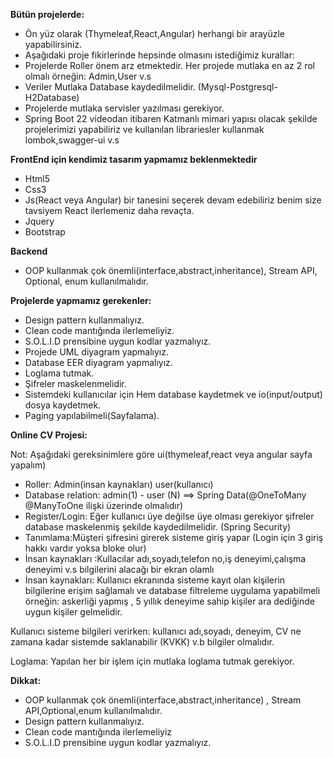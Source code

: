 **Bütün projelerde:**

- Ön yüz olarak (Thymeleaf,React,Angular) herhangi bir arayüzle yapabilirsiniz.
- Aşağıdaki proje fikirlerinde hepsinde olmasını istediğimiz kurallar:
- Projelerde Roller önem arz etmektedir. Her projede mutlaka en az 2 rol olmalı örneğin: Admin,User v.s
- Veriler Mutlaka Database kaydedilmelidir. (Mysql-Postgresql-H2Database)
- Projelerde mutlaka servisler yazılması gerekiyor.
- Spring Boot 22 videodan itibaren Katmanlı mimari yapısı olacak şekilde projelerimizi yapabiliriz ve kullanılan librariesler kullanmak lombok,swagger-ui v.s

**FrontEnd için kendimiz tasarım yapmamız beklenmektedir**

- Html5
- Css3
- Js(React veya Angular) bir tanesini seçerek devam edebiliriz benim size tavsiyem React ilerlemeniz daha revaçta.
- Jquery
- Bootstrap

**Backend**

- OOP kullanmak çok önemli(interface,abstract,inheritance), Stream API, Optional, enum kullanılmalıdır.

**Projelerde yapmamız gerekenler:**

- Design pattern kullanmalıyız.
- Clean code mantığında ilerlemeliyiz.
- S.O.L.I.D prensibine uygun kodlar yazmalıyız.
- Projede UML diyagram yapmalıyız.
- Database EER diyagram yapmalıyız.
- Loglama tutmak.
- Şifreler maskelenmelidir.
- Sistemdeki kullanıcılar için Hem database kaydetmek ve io(input/output) dosya kaydetmek.
- Paging yapılabilmeli(Sayfalama).


**Online CV Projesi:** 

Not: Aşağıdaki gereksinimlere göre ui(thymeleaf,react veya angular sayfa yapalım)
- Roller: Admin(insan kaynakları) user(kullanıcı) 
- Database relation: admin(1) - user (N) ==> Spring Data(@OneToMany @ManyToOne ilişki üzerinde olmalıdır)
- Register/Login: Eğer kullanıcı üye değilse üye olması gerekiyor şifreler database maskelenmiş şekilde kaydedilmelidir. (Spring Security)
- Tanımlama:Müşteri şifresini girerek sisteme giriş yapar (Login için 3 giriş hakkı vardır yoksa bloke olur)
- İnsan kaynakları :Kullacılar adı,soyadı,telefon no,iş deneyimi,çalışma deneyimi v.s bilgilerini alacağı bir ekran olamlı
- İnsan kaynakları: Kullanıcı ekranında sisteme kayıt olan kişilerin bilgilerine erişim sağlamalı ve database filtreleme uygulama yapabilmeli örneğin: askerliği yapmış , 5 yıllık deneyime sahip kişiler ara dediğinde uygun kişiler gelmelidir.

Kullanıcı sisteme bilgileri verirken: kullanıcı adı,soyadı, deneyim, CV ne zamana kadar sistemde saklanabilir (KVKK) v.b bilgiler olmalıdır.

Loglama: Yapılan her bir işlem için mutlaka loglama tutmak gerekiyor.

**Dikkat:**
- OOP kullanmak çok önemli(interface,abstract,inheritance) , Stream API,Optional,enum kullanılmalıdır.
- Design pattern kullanmalıyız.
- Clean code mantığında ilerlemeliyiz
- S.O.L.I.D prensibine uygun kodlar yazmalıyız.










